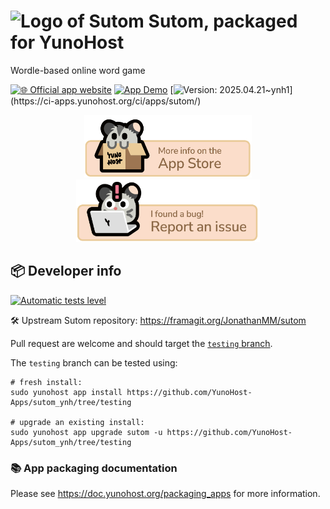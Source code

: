 <!--
N.B.: This README was automatically generated by <https://github.com/YunoHost/apps_tools/blob/main/readme_generator>
It shall NOT be edited by hand.
-->

<h1>
  <img src="https://raw.githubusercontent.com/YunoHost/apps/main/logos/sutom.png" width="32px" alt="Logo of Sutom">
  Sutom, packaged for YunoHost
</h1>

Wordle-based online word game

[![🌐 Official app website](https://img.shields.io/badge/Official_app_website-darkgreen?style=for-the-badge)](https://sutom.nocle.fr/)
[![App Demo](https://img.shields.io/badge/App_Demo-blue?style=for-the-badge)](https://sutom.nocle.fr/)
[![Version: 2025.04.21~ynh1](https://img.shields.io/badge/Version-2025.04.21~ynh1-rgba(0,150,0,1)?style=for-the-badge)](https://ci-apps.yunohost.org/ci/apps/sutom/)

<div align="center">
<a href="https://apps.yunohost.org/app/sutom"><img height="100px" src="https://github.com/YunoHost/yunohost-artwork/raw/refs/heads/main/badges/neopossum-badges/badge_more_info_on_the_appstore.svg"/></a>
<a href="https://github.com/YunoHost-Apps/sutom_ynh/issues"><img height="100px" src="https://github.com/YunoHost/yunohost-artwork/raw/refs/heads/main/badges/neopossum-badges/badge_report_an_issue.svg"/></a>
</div>

## 📦 Developer info

[![Automatic tests level](https://apps.yunohost.org/badge/cilevel/sutom)](https://ci-apps.yunohost.org/ci/apps/sutom/)

🛠️ Upstream Sutom repository: <https://framagit.org/JonathanMM/sutom>

Pull request are welcome and should target the [`testing` branch](https://github.com/YunoHost-Apps/sutom_ynh/tree/testing).

The `testing` branch can be tested using:
```
# fresh install:
sudo yunohost app install https://github.com/YunoHost-Apps/sutom_ynh/tree/testing

# upgrade an existing install:
sudo yunohost app upgrade sutom -u https://github.com/YunoHost-Apps/sutom_ynh/tree/testing
```

### 📚 App packaging documentation

Please see <https://doc.yunohost.org/packaging_apps> for more information.